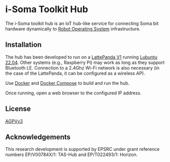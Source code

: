 # i-Soma Toolkit Hub

The i-Soma toolkit hub is an IoT hub-like service for connecting Soma bit 
hardware dynamically to [Robot Operating System](https://www.ros.org/)
infrastructure.

## Installation

The hub has been developed to run on a [LattePanda V1](https://www.lattepanda.com/lattepanda-v1)
running [Lubuntu 22.04](https://lubuntu.me/jammy-released/). Other systems 
(e.g., Raspberry Pi) may work as long as they support Bluetooth LE. Connection
to a 2.4Ghz Wi-Fi network is also necessary (in the case of the LattePanda, it
can be configured as a wireless AP).

Use [Docker](https://www.docker.com/) and 
[Docker Compose](https://docs.docker.com/compose/) to build and run the hub.

Once running, open a web browser to the configured IP address.

## License

[AGPVv3](https://choosealicense.com/licenses/agpl-3.0/)

## Acknowledgements

This research development is supported by EPSRC under grant reference numbers
EP/V00784X/1: TAS-Hub and EP/T022493/1: Horizon.
